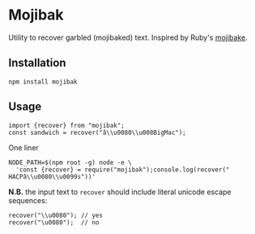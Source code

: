 Mojibak
=======
Utility to recover garbled (mojibaked) text. Inspired by Ruby's [mojibake](https://github.com/dekellum/mojibake).

Installation
------------

    npm install mojibak

Usage
-----

    import {recover} from "mojibak";
    const sandwich = recover("â\\u0080\\u008BigMac");

One liner

    NODE_PATH=$(npm root -g) node -e \
      'const {recover} = require("mojibak");console.log(recover(" HACPâ\\u0080\\u0099s"))'

**N.B.** the input text to `recover` should include literal unicode escape sequences:

    recover("\\u0080"); // yes
    recover("\u0080");  // no
